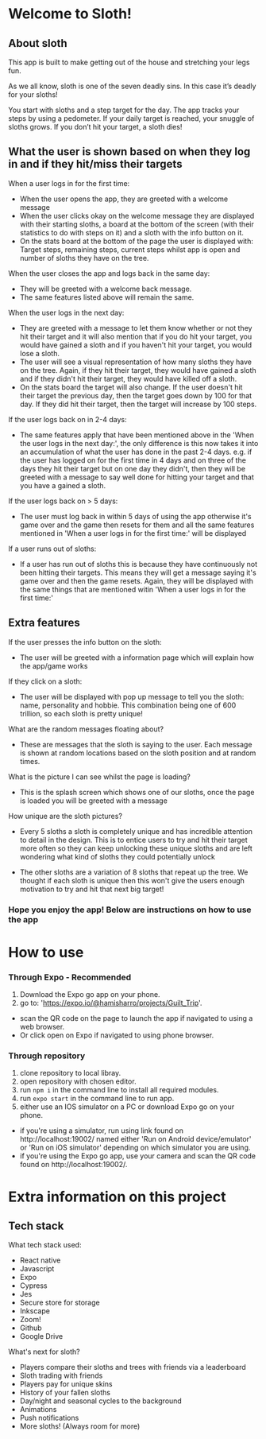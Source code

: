 # Welcome to Sloth!

## About sloth

This app is built to make getting out of the house and stretching your legs fun.

As we all know, sloth is one of the seven deadly sins. In this case it’s deadly for your sloths!

You start with sloths and a step target for the day. The app tracks your steps by using a pedometer. If your daily target is reached, your snuggle of sloths grows. If you don’t hit your target, a sloth dies!

## What the user is shown based on when they log in and if they hit/miss their targets

When a user logs in for the first time:

- When the user opens the app, they are greeted with a welcome message
- When the user clicks okay on the welcome message they are displayed with their starting sloths, a board at the bottom of the screen (with their statistics to do with steps on it) and a sloth with the info button on it.
- On the stats board at the bottom of the page the user is displayed with: Target steps, remaining steps, current steps whilst app is open and number of sloths they have on the tree.

When the user closes the app and logs back in the same day:

- They will be greeted with a welcome back message.
- The same features listed above will remain the same.

When the user logs in the next day:

- They are greeted with a message to let them know whether or not they hit their target and it will also mention that if you do hit your target, you would have gained a sloth and if you haven't hit your target, you would lose a sloth.
- The user will see a visual representation of how many sloths they have on the tree. Again, if they hit their target, they would have gained a sloth and if they didn't hit their target, they would have killed off a sloth.
- On the stats board the target will also change. If the user doesn't hit their target the previous day, then the target goes down by 100 for that day. If they did hit their target, then the target will increase by 100 steps.

If the user logs back on in 2-4 days:

- The same features apply that have been mentioned above in the 'When the user logs in the next day:', the only difference is this now takes it into an accumulation of what the user has done in the past 2-4 days. e.g. if the user has logged on for the first time in 4 days and on three of the days they hit their target but on one day they didn't, then they will be greeted with a message to say well done for hitting your target and that you have a gained a sloth.

If the user logs back on > 5 days:

- The user must log back in within 5 days of using the app otherwise it's game over and the game then resets for them and all the same features mentioned in 'When a user logs in for the first time:' will be displayed

If a user runs out of sloths:

- If a user has run out of sloths this is because they have continuously not been hitting their targets. This means they will get a message saying it's game over and then the game resets. Again, they will be displayed with the same things that are mentioned witin 'When a user logs in for the first time:'

## Extra features

If the user presses the info button on the sloth:

- The user will be greeted with a information page which will explain how the app/game works

If they click on a sloth:

- The user will be displayed with pop up message to tell you the sloth: name, personality and hobbie. This combination being one of 600 trillion, so each sloth is pretty unique!

What are the random messages floating about?

- These are messages that the sloth is saying to the user. Each message is shown at random locations based on the sloth position and at random times.

What is the picture I can see whilst the page is loading?

- This is the splash screen which shows one of our sloths, once the page is loaded you will be greeted with a message

How unique are the sloth pictures?

- Every 5 sloths a sloth is completely unique and has incredible attention to detail in the design. This is to entice users to try and hit their target more often so they can keep unlocking these unique sloths and are left wondering what kind of sloths they could potentially unlock

- The other sloths are a variation of 8 sloths that repeat up the tree. We thought if each sloth is unique then this won't give the users enough motivation to try and hit that next big target!

### Hope you enjoy the app! Below are instructions on how to use the app

# How to use

### Through Expo - **Recommended**

1. Download the Expo go app on your phone.
2. go to: 'https://expo.io/@hamisharro/projects/Guilt_Trip'.

- scan the QR code on the page to launch the app if navigated to using a web browser.
- Or click open on Expo if navigated to using phone browser.

### Through repository

1. clone repository to local libray.
2. open repository with chosen editor.
3. run `npm i` in the command line to install all required modules.
4. run `expo start` in the command line to run app.
5. either use an IOS simulator on a PC or download Expo go on your phone.

- if you're using a simulator, run using link found on http://localhost:19002/ named either 'Run on Android device/emulator' or 'Run on iOS simulator' depending on which simulator you are using.
- if you're using the Expo go app, use your camera and scan the QR code found on http://localhost:19002/.

# Extra information on this project

## Tech stack

What tech stack used:

- React native
- Javascript
- Expo
- Cypress
- Jes
- Secure store for storage
- Inkscape
- Zoom!
- Github
- Google Drive

What's next for sloth?

- Players compare their sloths and trees with friends via a leaderboard
- Sloth trading with friends
- Players pay for unique skins
- History of your fallen sloths
- Day/night and seasonal cycles to the background
- Animations
- Push notifications
- More sloths! (Always room for more)

